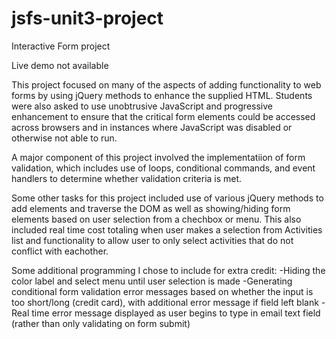 # jsfs-unit3-project
 Interactive Form project

Live demo not available

This project focused on many of the aspects of adding functionality to web forms by using jQuery methods to enhance the supplied HTML. Students were also asked to use unobtrusive JavaScript and progressive enhancement to ensure that the critical form elements could be accessed across browsers and in instances where JavaScript was disabled or otherwise not able to run.

A major component of this project involved the implementatiion of form validation, which includes use of loops, conditional commands, and event handlers to determine whether validation criteria is met.

Some other tasks for this project included use of various jQuery methods to add elements and traverse the DOM as well as showing/hiding form elements based on user selection from a chechbox or menu. This also included real time cost totaling when user makes a selection from Activities list and functionality to allow user to only select activities that do not conflict with eachother.

Some additional programming I chose to include for extra credit:
-Hiding the color label and select menu until user selection is made
-Generating conditional form validation error messages based on whether the input is too short/long (credit card), with additional error message if field left blank
-Real time error message displayed as user begins to type in email text field (rather than only validating on form submit)
